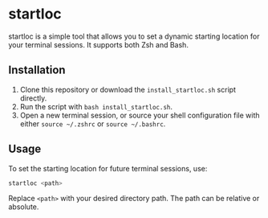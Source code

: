 # startloc

startloc is a simple tool that allows you to set a dynamic starting location for your terminal sessions. It supports both Zsh and Bash.

## Installation

1. Clone this repository or download the `install_startloc.sh` script directly.
2. Run the script with `bash install_startloc.sh`.
3. Open a new terminal session, or source your shell configuration file with either `source ~/.zshrc` or `source ~/.bashrc`.

## Usage

To set the starting location for future terminal sessions, use:

```bash
startloc <path>
```

Replace `<path>` with your desired directory path. The path can be relative or absolute.

